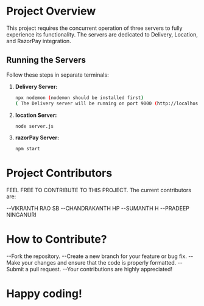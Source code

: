 # Project Overview

This project requires the concurrent operation of three servers to fully experience its functionality. The servers are dedicated to Delivery, Location, and RazorPay integration.

## Running the Servers

Follow these steps in separate terminals:

1. **Delivery Server:**
   ```bash
   npx nodemon (nodemon should be installed first)
   ( The Delivery server will be running on port 9000 (http://localhost:9000). )

2. **location Server:**
   ```bash
   node server.js

3. **razorPay Server:**
   ```bash
   npm start

# Project Contributors
FEEL FREE TO CONTRIBUTE TO THIS PROJECT.
 The current contributors are:

--VIKRANTH RAO SB
--CHANDRAKANTH HP
--SUMANTH H
--PRADEEP NINGANURI

# How to Contribute?
--Fork the repository.
--Create a new branch for your feature or bug fix.
--Make your changes and ensure that the code is properly formatted.
--Submit a pull request.
--Your contributions are highly appreciated!

# Happy coding!